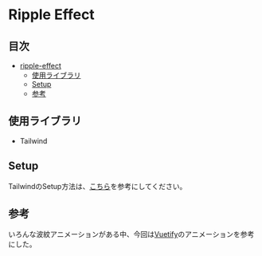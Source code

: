 # Ripple Effect

## 目次

- [ripple-effect](#ripple-effect)
  - [使用ライブラリ](#使用ライブラリ)
  - [Setup](#setup)
  - [参考](#参考)

## 使用ライブラリ
- Tailwind

## Setup
TailwindのSetup方法は、[こちら](https://github.com/moritanuki/vite-vue3-tailwind)を参考にしてください。

## 参考
いろんな波紋アニメーションがある中、今回は[Vuetify](https://vuetifyjs.com/en/directives/ripple/#usage)のアニメーションを参考にした。
